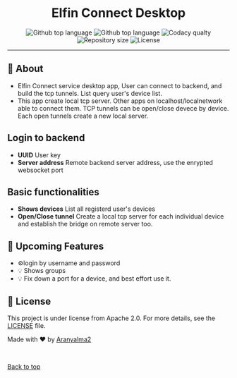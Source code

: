 <h1 align="center">Elfin Connect Desktop</h1>
<p align="center">
<img alt="Github top language" src="https://img.shields.io/badge/version-0.2.171-blue">

<img alt="Github top language" src="https://img.shields.io/github/languages/top/Aranyalma2/elfinconnectdesktop?color=8f3d3d">

<img alt="Codacy qualty" src="https://img.shields.io/codacy/grade/f59d9e43d6814dae960c99c2d8a3a564" />

<img alt="Repository size" src="https://img.shields.io/github/repo-size/Aranyalma2/elfinConnectdesktop?color=532BEAF">

<img alt="License" src="https://img.shields.io/github/license/Aranyalma2/elfinconnectdesktop?color=56BEB8">

</p>

<hr>

## :dart: About

* Elfin Connect service desktop app, User can connect to backend, and build the tcp tunnels. List query user's device list.
* This app create local tcp server. Other apps on localhost/localnetwork able to connect them. TCP tunnels can be open/close devece by device. Each open tunnels create a new local server.

## Login to backend

* **UUID** User key
* **Server address** Remote backend server address, use the enrypted websocket port

## Basic functionalities

* **Shows devices** List all registerd user's devices
* **Open/Close tunnel** Create a local tcp server for each individual device and establish the bridge on remote server too.

## :page_with_curl: Upcoming Features
* :gear:login by username and password
* :bulb: Shows groups
* :bulb: Fix down a port for a device, and best effort use it.

## :memo: License

This project is under license from Apache 2.0. For more details, see the [LICENSE](LICENSE.md) file.


Made with :heart: by <a href="https://github.com/Aranyalma2" target="_blank">Aranyalma2</a>

&#xa0;

<a href="#top">Back to top</a>